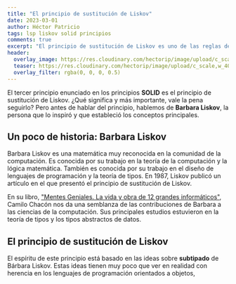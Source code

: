 ```yaml
---
title: "El principio de sustitución de Liskov"
date: 2023-03-01
author: Héctor Patricio
tags: lsp liskov solid principios
comments: true
excerpt: "El principio de sustitución de Liskov es uno de las reglas de comportamiento más famosas entre los desarrolladores. Hablemos de lo que significa."
header:
  overlay_image: https://res.cloudinary.com/hectorip/image/upload/c_scale,w_1400/v1677648049/brett-jordan-DDupbpu4MS4-unsplash_jdapyu.jpg
  teaser: https://res.cloudinary.com/hectorip/image/upload/c_scale,w_400/v1677648049/brett-jordan-DDupbpu4MS4-unsplash_jdapyu.jpg
  overlay_filter: rgba(0, 0, 0, 0.5)
---
```


El tercer principio enunciado en los principios **SOLID** es el principio de sustitución de Liskov. ¿Qué significa y más importante, vale la pena seguirlo? Pero antes de hablar del principio, hablemos de **Barbara Liskov**, la persona que lo inspiró y que estableció los conceptos principales.

## Un poco de historia: Barbara Liskov

Barbara Liskov es una matemática muy reconocida en la comunidad de la computación. Es conocida por su trabajo en la teoría de la computación y la lógica matemática. También es conocida por su trabajo en el diseño de lenguajes de programación y la teoría de tipos. En 1987, Liskov publicó un artículo en el que presentó el principio de sustitución de Liskov.

En su libro, ["Mentes Geniales. La vida y obra de 12 grandes informáticos"](https://www.marcombo.com/mentes-geniales-la-vida-y-obra-de-12-grandes-informaticos-9788426733573/), Camilo Chacón nos da una semblanza de las contribuciones de Barbara a las ciencias de la computación. Sus principales estudios estuvieron en la teoría de tipos y los tipos abstractos de datos.

## El principio de sustitución de Liskov

El espíritu de este principio está basado en las ideas sobre **subtipado** de Bárbara Liskov. Estas ideas tienen muy poco que ver en realidad con herencia en los lenguajes de programación orientados a objetos,
